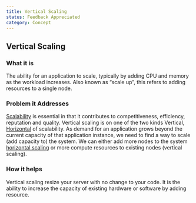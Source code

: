 ```yaml
---
title: Vertical Scaling
status: Feedback Appreciated
category: Concept
---
```

## Vertical Scaling

### What it is
The ability for an application to scale, typically by adding CPU and memory as the workload increases. Also known as “scale up”, this refers to adding resources to a single node.

### Problem it Addresses
[Scalability](https://github.com/cncf/glossary/blob/main/definitions/scalability.md) is essential in that it contributes to competitiveness, efficiency, reputation and quality. Vertical scaling is on one of the two kinds Vertical, [Horizontal](https://github.com/cncf/glossary/blob/main/definitions/horizontal_scaling.md) of scalability.
As demand for an application grows beyond the current capacity of that application instance, we need to find a way to scale (add capacity to) the system. We can either add more nodes to the system [horizontal scaling](https://github.com/cncf/glossary/blob/main/definitions/horizontal_scaling.md) or more compute resources to existing nodes (vertical scaling).

### How it helps
Vertical scaling resize your server with no change to your code. It is the ability to increase the capacity of existing hardware or software by adding resource.